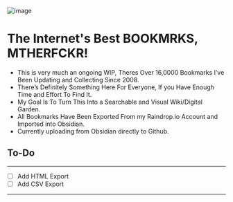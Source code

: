 ![image](https://user-images.githubusercontent.com/9169633/195195009-23cef4cb-e1ca-4d4b-831c-1f7145e66be3.png)

# The Internet's Best BOOKMRKS, MTHERFCKR!

- This is very much an ongoing WIP, Theres Over 16,0000 Bookmarks I’ve Been Updating and Collecting Since 2008.
- There’s Definitely Something Here For Everyone, If you Have Enough Time and Effort To Find It.
- My Goal Is To Turn This Into a Searchable and Visual Wiki/Digital Garden.
- All Bookmarks Have Been Exported From my Raindrop.io Account and Imported into Obsidian.
- Currently uploading from Obsidian directly to Github.


## To-Do
----

- [ ] Add HTML Export
- [ ] Add CSV Export

---